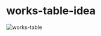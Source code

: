 # works-table-idea

![works-table](https://user-images.githubusercontent.com/46943991/146585992-5513c952-aabe-4fe8-bd6d-0eeb27484359.JPG)

